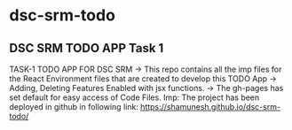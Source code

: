 # dsc-srm-todo
DSC SRM TODO APP Task 1
--------------------------------------
TASK-1 TODO APP FOR DSC SRM
-> This repo contains all the imp files for the React Environment files that are created to develop this TODO App
-> Adding, Deleting Features Enabled with jsx functions.
-> The gh-pages has set default for easy access of Code Files.
Imp: The project has been deployed in github in following link: https://shamunesh.github.io/dsc-srm-todo/
